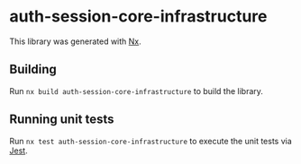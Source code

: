 # auth-session-core-infrastructure

This library was generated with [Nx](https://nx.dev).

## Building

Run `nx build auth-session-core-infrastructure` to build the library.

## Running unit tests

Run `nx test auth-session-core-infrastructure` to execute the unit tests via [Jest](https://jestjs.io).
